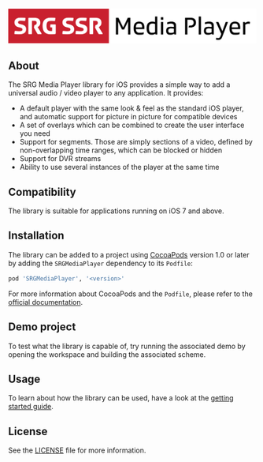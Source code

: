 ![SRG Media Player logo](README-images/logo.png)

## About

The SRG Media Player library for iOS provides a simple way to add a universal audio / video player to any application. It provides:

* A default player with the same look & feel as the standard iOS player, and automatic support for picture in picture for compatible devices
* A set of overlays which can be combined to create the user interface you need
* Support for segments. Those are simply sections of a video, defined by non-overlapping time ranges, which can be blocked or hidden
* Support for DVR streams
* Ability to use several instances of the player at the same time

## Compatibility

The library is suitable for applications running on iOS 7 and above.

## Installation

The library can be added to a project using [CocoaPods](http://cocoapods.org/) version 1.0 or later by adding the `SRGMediaPlayer` dependency to its `Podfile`:
    
```ruby
pod 'SRGMediaPlayer', '<version>'
```

For more information about CocoaPods and the `Podfile`, please refer to the [official documentation](http://guides.cocoapods.org/).

## Demo project

To test what the library is capable of, try running the associated demo by opening the workspace and building the associated scheme.

## Usage

To learn about how the library can be used, have a look at the [getting started guide](Documentation/Getting-started.md).

## License

See the [LICENSE](LICENSE) file for more information.
